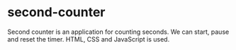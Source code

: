 # second-counter
Second counter is an application for counting seconds. We can start, pause and reset the timer. HTML, CSS and JavaScript is used.
